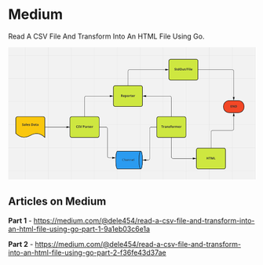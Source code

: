 # Medium

Read A CSV File And Transform Into An HTML File Using Go.

![Flow](sales_data.png)

## Articles on Medium

**Part 1** - https://medium.com/@dele454/read-a-csv-file-and-transform-into-an-html-file-using-go-part-1-9a1eb03c6e1a

**Part 2** - https://medium.com/@dele454/read-a-csv-file-and-transform-into-an-html-file-using-go-part-2-f36fe43d37ae
